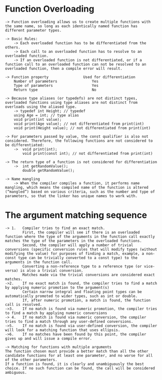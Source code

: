 # Function Overloading

    -> Function overloading allows us to create multiple functions with the same name, so long as each identically named function has different parameter types.

    -> Basic Rules:
        -> Each overloaded function has to be differentiated from the others.
        -> Each call to an overloaded function has to resolve to an overloaded function.
        -> If an overloaded function is not differentiated, or if a function call to an overloaded function can not be resolved to an overloaded function, then a compile error will result.

    -> Function property	            Used for differentiation
        Number of parameters                Yes
        Type of parameters                  Yes
        Return type                         No

    -> Because type aliases (or typedefs) are not distinct types, overloaded functions using type aliases are not distinct from overloads using the aliased type.
        -> typedef int Height; // typedef
        using Age = int; // type alias
        void print(int value);
        void print(Age value); // not differentiated from print(int)
        void print(Height value); // not differentiated from print(int)

    -> For parameters passed by value, the const qualifier is also not considered. Therefore, the following functions are not considered to be differentiated:
        ->  void print(int);
            void print(const int); // not differentiated from print(int)

    -> The return type of a function is not considered for differentiation
        ->  int getRandomValue();
            double getRandomValue();

    -> Name mangling
        -> When the compiler compiles a function, it performs name mangling, which means the compiled name of the function is altered (“mangled”) based on various criteria, such as the number and type of parameters, so that the linker has unique names to work with.

# The argument matching sequence

    -> 1.   Compiler tries to find an exact match.
            First, the compiler will see if there is an overloaded function where the type of the arguments in the function call exactly matches the type of the parameters in the overloaded functions.
            Second, the compiler will apply a number of trivial conversions (specific conversion rules that will modify types (without modifying the value) for purposes of finding a match, example, a non-const type can be trivially converted to a const type) to the arguments in the function call.
            Converting a non-reference type to a reference type (or vice-versa) is also a trivial conversion.
            Matches made via the trivial conversions are considered exact matches.
    ->2.    If no exact match is found, the compiler tries to find a match by applying numeric promotion to the argument(s)
            Certain narrow integral and floating point types can be automatically promoted to wider types, such as int or double.
            If, after numeric promotion, a match is found, the function call is resolved.
    ->3.    If no match is found via numeric promotion, the compiler tries to find a match by applying numeric conversions
    -> 4.   If no match is found via numeric conversion, the compiler tries to find a match through any user-defined conversions.
    ->5.    If no match is found via user-defined conversion, the compiler will look for a matching function that uses ellipsis.
    ->6.    If no matches have been found by this point, the compiler gives up and will issue a compile error.

    -> Matching for functions with multiple arguments
    The function chosen must provide a better match than all the other candidate functions for at least one parameter, and no worse for all of the other parameters.
    If a function is found, it is clearly and unambiguously the best choice. If no such function can be found, the call will be considered ambiguous.
